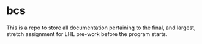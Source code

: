 # bcs
This is a repo to store all documentation pertaining to the final, and largest, stretch assignment for LHL pre-work before the program starts.
